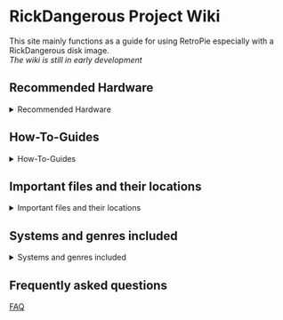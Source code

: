# RickDangerous Project Wiki

This site mainly functions as a guide for using RetroPie especially with a RickDangerous disk image.  
*The wiki is still in early development*

## Recommended Hardware
<details>
  <summary>Recommended Hardware</summary>
</br>

  [RickDangerous' personal setup](/pages/hardware/ricks_setup.md)
  
  [Recommended Hardware](/pages/hardware/hardware.md)
</details>

## How-To-Guides

<details>
  <summary>How-To-Guides</summary>

  ### Flashing a disk image

[How to flash a disk image](/pages/guides/flash.md)

### Connecting the RPi 4 to a display

[How to connect your RPi4 to a display](/pages/guides/display.md)

### Controller Configuration

[How to configure a controller in Emulation Station](/pages/guides/controller.md)

### Useful Linux Terminal commands

[How to Linux Terminal](/pages/guides/terminal.md)

### Runcommand Launch Menu

[How to mess with Runcommand](/pages/guides/runcommand.md)

### Multi Disc Games

[How to change game disc](/pages/guides/multi_disk_games.md)

### Emulation Station Hotkeys

[Hotkey Button and Hotkeys](/pages/guides/hotkeys.md)

### Swap A and B buttons

[How to swap A and B Button in Emulation Station](/pages/guides/swap_buttons.md)

### Adding new games

[How to add new games](/pages/guides/new_games.md)
</details>

## Important files and their locations
<details>
  <summary>Important files and their locations</summary>
</br>

  [Important files and their locations](/pages/locations.md)
</details>



## Systems and genres included
<details>
  <summary>Systems and genres included</summary>

  ### Systems currently included in the RickDangerous Never Ending Edition

[Current Systems](/pages/systems/current.md)

### Future additions to the Never Ending Edition

[Future Additions](/pages/systems/future.md)

### Game genres present in the current Never Ending Edition

[Playable Genres](/pages/systems/genres.md)
</details>



## Frequently asked questions

[FAQ](/pages/FAQ.md)
